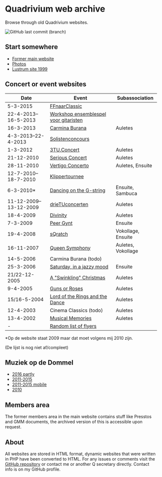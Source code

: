 # Quadrivium web archive

Browse through old Quadrivium websites.

![GitHub last commit (branch)](https://img.shields.io/github/last-commit/mhvis/q-wayback/gh-pages?label=last%20update)

## Start somewhere

* [Former main website](./www.esmgquadrivium.nl/index.html)
* [Photos](./www.esmgquadrivium.nl/activiteiten/fotos/album/index.html)
* [Lustrum site 1999](./www.esmgquadrivium.nl/lubo/index.html)

## Concert or event websites

Date | Event | Subassociation
---- | ----- | --------------
5-3-2015 | [FFnaarClassic](./www.studentenmuziek.nl/ffnaarclassic/index.html)
22-4-2013–16-5-2013 | [Workshop ensemblespel voor gitaristen](./www.studentenmuziek.nl/gitaar/index.html)
16-3-2013 | [Carmina Burana](./www.studentenmuziek.nl/carminaburana.html) | Auletes
4-3-2013–22-4-2013 | [Solistenconcours](./www.studentenmuziek.nl/solist.html)
1-3-2012 | [3TU.Concert](./www.studentenmuziek.nl/3tu/index.php.html) | Auletes
21-12-2010 | [Serious Concert](./www.studentenmuziek.nl/seriousconcert/index.html) | Auletes
28-11-2010 | [Vertigo Concerto](./www.studentenmuziek.nl/vertigoconcerto/index.html) | Auletes, Ensuite
12-7-2010–18-7-2010 | [Klippertournee](./www.studentenmuziek.nl/klippertournee.html)
6-3-2010* | [Dancing on the G-string](./www.studentenmuziek.nl/dancing/index.html) | Ensuite, Sambuca
11-12-2009–13-12-2009 | [drieTUconcerten](./www.studentenmuziek.nl/drieTU/index.html) | Auletes
18-4-2009 | [Divinity](./www.studentenmuziek.nl/divinity.html) | Auletes
7-3-2009 | [Peer Gynt](./www.studentenmuziek.nl/peergynt/index.php.html) | Ensuite
19-4-2008 | [sQratch](./www.studentenmuziek.nl/sqratch2008.html) | Vokollage, Ensuite
16-11-2007 | [Queen Symphony](./www.studentenmuziek.nl/queen/index.html) | Auletes, Vokollage
14-5-2006 | Carmina Burana (todo)
25-3-2006 | [Saturday, in a jazzy mood](./www.studentenmuziek.nl/saturday.html) | Ensuite
21/22-12-2005 | [A "Swinkling" Christmas](./www.studentenmuziek.nl/kerstconcert.html) | Auletes
9-4-2005 | [Guns or Roses](./www.studentenmuziek.nl/gunsorroses.html) | Auletes
15/16-5-2004 | [Lord of the Rings and the Dance](./www.studentenmuziek.nl/lords.html) | Auletes
12-4-2003 | Cinema Classics (todo) | Auletes
13-4-2002 | [Musical Memories](./www.studentenmuziek.nl/musicalmemories.html) | Auletes
- | [Random list of flyers](https://github.com/mhvis/q-wayback/tree/gh-pages/www.studentenmuziek.nl/flyers)


*Op de website staat 2009 maar dat moet volgens mij 2010 zijn.

(De lijst is nog niet af/compleet)

## Muziek op de Dommel

* [2016 partly](./modd2016/index.html)
* [2011-2015](./modd2010-2015/index.html)
* [2011-2015 mobile](./modd2010-2015/m.html)
* [2010](./modd2010-2015/2010/index.html)

## Members area

The former members area in the main website contains stuff like Presstos and
GMM documents, the archived version of this is accessible upon request.

## About

All websites are stored in HTML format, dynamic websites that were written in
PHP have been converted to HTML. For any issues or comments visit the
[GitHub repository](https://github.com/mhvis/q-wayback/tree/gh-pages) or
contact me or another Q secretary directly. Contact info is on my GitHub
profile.
